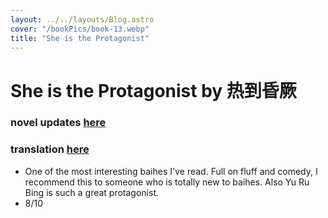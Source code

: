 ```yaml
---
layout: ../../layouts/Blog.astro
cover: "/bookPics/book-13.webp"
title: "She is the Protagonist"
---
```


# She is the Protagonist by 热到昏厥
### novel updates **[here](https://www.novelupdates.com/series/she-is-the-protagonist/)**
### translation **[here](https://yuritranslations.wordpress.com/2020/09/09/she-is-the-protagonist/)**
- One of the most interesting baihes I've read. Full on fluff and comedy, I recommend this
to someone who is totally new to baihes. Also Yu Ru Bing is such a great protagonist.
- 8/10
